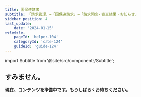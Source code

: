 ```yaml
---
title: 国保連請求
subtitle: 「請求管理」→「国保連請求」→「請求開始・審査結果・お知らせ」
sidebar_position: 4
last_update: 
    date: '2024-01-15'
metadata: 
    pageId: 'helper-104'
    categoryId: 'cate-124'
    guideId: 'guide-124'
---
```


import Subtitle from '@site/src/components/Subtitle';

<Subtitle text={frontMatter.subtitle} />

## すみません。

**現在、コンテンツを準備中です。もうしばらくお待ちください。**